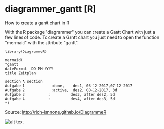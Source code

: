 # diagrammer_gantt [R]
How to create a gantt chart in R


With the R package "diagrammer" you can create a Gantt Chart with just a few lines of code.
To create a Gantt chart you just need to open the function "mermaid" with the attribute "gantt".

```
library(DiagrammeR)

mermaid(
"gantt
dateFormat  DD-MM-YYYY
title Zeitplan

section A section
Aufgabe 1            :done,    des1, 03-12-2017,07-12-2017
Aufgabe 2            :active,  des2, 08-12-2017, 3d
Aufgabe 3           :         des3, after des2, 5d
Aufgabe 4           :         des4, after des3, 5d
")
```
Source: http://rich-iannone.github.io/DiagrammeR

![alt text](https://fhwnspeicher.blob.core.windows.net/eins/gantt.png)
